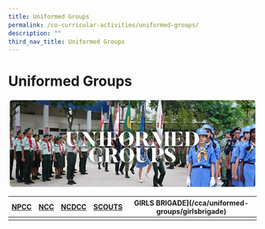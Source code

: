 ```yaml
---
title: Uniformed Groups
permalink: /co-curricular-activities/uniformed-groups/
description: ""
third_nav_title: Uniformed Groups
---
```

# **Uniformed Groups**

![](/images/RESIZED%20Banner_CCA_UG.jpg)


| [NPCC](/cca/uniformed-groups/npcc) | [NCC](/cca/uniformed-groups/ncc) |  [NCDCC](/cca/uniformed-groups/ncdcc) |  [SCOUTS](/cca/uniformed-groups/scouts) |GIRLS BRIGADE](/cca/uniformed-groups/girlsbrigade)|
| --- | --- | --- |--- |--- |
| | | | | 
